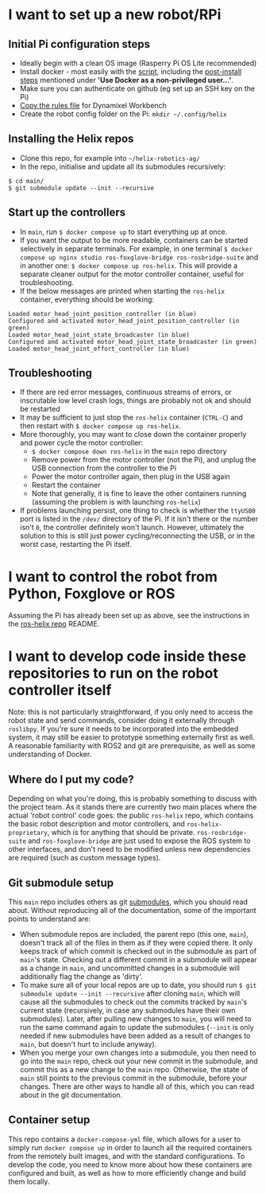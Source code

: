 # I want to set up a new robot/RPi

## Initial Pi configuration steps
- Ideally begin with a clean OS image (Rasperry Pi OS Lite recommended)
- Install docker - most easily with the [script](https://docs.docker.com/engine/install/debian/#install-using-the-convenience-script), including the [post-install steps](https://docs.docker.com/engine/install/linux-postinstall/#manage-docker-as-a-non-root-user) mentioned under **'Use Docker as a non-privileged user...'**.
- Make sure you can authenticate on github (eg set up an SSH key on the Pi)
- [Copy the rules file](https://emanual.robotis.com/docs/en/software/dynamixel/dynamixel_workbench/#copy-rules-file) for Dynamixel Workbench
- Create the robot config folder on the Pi: `mkdir ~/.config/helix`
## Installing the Helix repos
- Clone this repo, for example into `~/helix-robotics-ag/`
- In the repo, initialise and update all its submodules recursively:
```
$ cd main/
$ git submodule update --init --recursive
```
 ## Start up the controllers
 - In `main`, run `$ docker compose up` to start everything up at once.
 - If you want the output to be more readable, containers can be started selectively in separate terminals. For example, in one terminal `$ docker compose up nginx studio ros-foxglove-bridge ros-rosbridge-suite` and in another one: `$ docker compose up ros-helix`. This will provide a separate cleaner output for the motor controller container, useful for troubleshooting.
- If the below messages are printed when starting the `ros-helix` container, everything should be working:
```
Loaded motor_head_joint_position_controller (in blue)
Configured and activated motor_head_joint_position_controller (in green)
Loaded motor_head_joint_state_broadcaster (in blue)
Configured and activated motor_head_joint_state_broadcaster (in green)
Loaded motor_head_joint_effort_controller (in blue)
```
## Troubleshooting
- If there are red error messages, continuous streams of errors, or inscrutable low level crash logs, things are probably not ok and should be restarted
- It may be sufficient to just stop the `ros-helix` container (`CTRL-C`) and then restart with `$ docker compose up ros-helix`.
- More thoroughly, you may want to close down the container properly and power cycle the motor controller:
    - `$ docker compose down ros-helix` in the `main` repo directory
    - Remove power from the motor controller (not the Pi), and unplug the USB connection from the controller to the Pi
    - Power the motor controller again, then plug in the USB again
    - Restart the container
    - Note that generally, it is fine to leave the other containers running (assuming the problem is with launching `ros-helix`)
- If problems launching persist, one thing to check is whether the `ttyUSB0` port is listed in the `/dev/` directory of the Pi. If it isn't there or the number isn't `0`, the controller definitely won't launch. However, ultimately the solution to this is still just power cycling/reconnecting the USB, or in the worst case, restarting the Pi itself.

# I want to control the robot from Python, Foxglove or ROS
Assuming the Pi has already been set up as above, see the instructions in the [ros-helix repo](https://github.com/helix-robotics-ag/ros-helix/tree/main) README.

# I want to develop code inside these repositories to run on the robot controller itself
Note: this is not particularly straightforward, if you only need to access the robot state and send commands, consider doing it externally through `roslibpy`. If you're sure it needs to be incorporated into the embedded system, it may still be easier to prototype something externally first as well. A reasonable familiarity with ROS2 and git are prerequisite, as well as some understanding of Docker.

## Where do I put my code?
Depending on what you're doing, this is probably something to discuss with the project team. As it stands there are currently two main places where the actual 'robot control' code goes: the public `ros-helix` repo, which contains the basic robot description and motor controllers, and `ros-helix-proprietary`, which is for anything that should be private. `ros-rosbridge-suite` and `ros-foxglove-bridge` are just used to expose the ROS system to other interfaces, and don't need to be modified unless new dependencies are required (such as custom message types).

## Git submodule setup
This `main` repo includes others as git [submodules](https://git-scm.com/book/en/v2/Git-Tools-Submodules), which you should read about. Without reproducing all of the documentation, some of the important points to understand are:
- When submodule repos are included, the parent repo (this one, `main`), doesn't track all of the files in them as if they were copied there. It only keeps track of which commit is checked out in the submodule as part of `main`'s state. Checking out a different commit in a submodule will appear as a change in `main`, and uncommitted changes in a submodule will additionally flag the change as 'dirty'.
- To make sure all of your local repos are up to date, you should run `$ git submodule update --init --recursive` after cloning `main`, which will cause all the submodules to check out the commits tracked by `main`'s current state (recursively, in case any submodules have their own submodules). Later, after pulling new changes to `main`, you will need to run the same command again to update the submodules (`--init` is only needed if new submodules have been added as a result of changes to `main`, but doesn't hurt to include anyway).
- When you merge your own changes into a submodule, you then need to go into the `main` repo, check out your new commit in the submodule, and commit this as a new change to the `main` repo. Otherwise, the state of `main` still points to the previous commit in the submodule, before your changes.
There are other ways to handle all of this, which you can read about in the git documentation.

## Container setup
This repo contains a `docker-compose-yml` file, which allows for a user to simply run `docker compose up` in order to launch all the required containers from the remotely built images, and with the standard configurations. To develop the code, you need to know more about how these containers are configured and built, as well as how to more efficiently change and build them locally.
